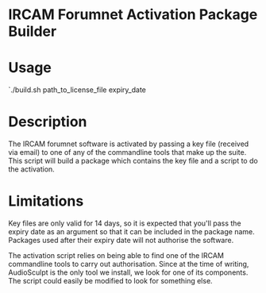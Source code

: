 IRCAM Forumnet Activation Package Builder
======================================

# Usage
`./build.sh path_to_license_file expiry_date

# Description
The IRCAM forumnet software is activated by passing a key file (received via email) to one of any of the commandline tools that make up the suite. This script will build a package which contains the key file and a script to do the activation.

# Limitations
Key files are only valid for 14 days, so it is expected that you'll pass the expiry date as an argument so that it can be included in the package name. Packages used after their expiry date will not authorise the software.

The activation script relies on being able to find one of the IRCAM commandline tools to carry out authorisation. Since at the time of writing, AudioSculpt is the only tool we install, we look for one of its components. The script could easily be modified to look for something else.
